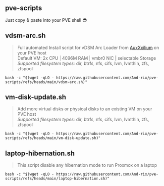 ## pve-scripts
Just copy & paste into your PVE shell 😎


## vdsm-arc.sh
> Full automated Install script for vDSM Arc Loader from [AuxXxilium](https://github.com/AuxXxilium) on your PVE host  
> Default VM: 2x CPU | 4096M RAM | vmbr0 NIC | selectable Storage  
> _Supported filesystem types:_ dir, btrfs, nfs, cifs, lvm, lvmthin, zfs, zfspool
```shell
bash -c "$(wget -qLO - https://raw.githubusercontent.com/And-rix/pve-scripts/refs/heads/main/vdsm-arc.sh)"
```



## vm-disk-update.sh
> Add more virtual disks or physical disks to an existing VM on your PVE host   
> _Supported filesystem types:_ dir, btrfs, nfs, cifs, lvm, lvmthin, zfs, zfspool  
```shell
bash -c "$(wget -qLO - https://raw.githubusercontent.com/And-rix/pve-scripts/refs/heads/main/vm-disk-update.sh)"
```



## laptop-hibernation.sh
> This script disable any hibernation mode to run Proxmox on a laptop  
```shell
bash -c "$(wget -qLO - https://raw.githubusercontent.com/And-rix/pve-scripts/refs/heads/main/laptop-hibernation.sh)"
```
